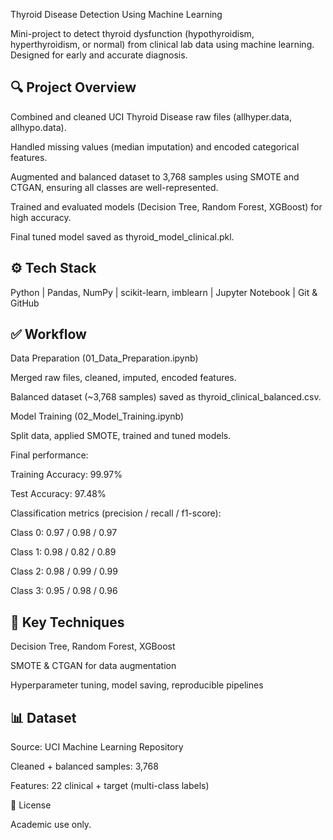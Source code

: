 Thyroid Disease Detection Using Machine Learning

Mini-project to detect thyroid dysfunction (hypothyroidism, hyperthyroidism, or normal) from clinical lab data using machine learning. Designed for early and accurate diagnosis.

## 🔍 Project Overview

Combined and cleaned UCI Thyroid Disease raw files (allhyper.data, allhypo.data).

Handled missing values (median imputation) and encoded categorical features.

Augmented and balanced dataset to 3,768 samples using SMOTE and CTGAN, ensuring all classes are well-represented.

Trained and evaluated models (Decision Tree, Random Forest, XGBoost) for high accuracy.

Final tuned model saved as thyroid_model_clinical.pkl.

## ⚙️ Tech Stack

Python | Pandas, NumPy | scikit-learn, imblearn | Jupyter Notebook | Git & GitHub

## ✅ Workflow

Data Preparation (01_Data_Preparation.ipynb)

Merged raw files, cleaned, imputed, encoded features.

Balanced dataset (~3,768 samples) saved as thyroid_clinical_balanced.csv.

Model Training (02_Model_Training.ipynb)

Split data, applied SMOTE, trained and tuned models.

Final performance:

Training Accuracy: 99.97%

Test Accuracy: 97.48%

Classification metrics (precision / recall / f1-score):

Class 0: 0.97 / 0.98 / 0.97

Class 1: 0.98 / 0.82 / 0.89

Class 2: 0.98 / 0.99 / 0.99

Class 3: 0.95 / 0.98 / 0.96

## 🤖 Key Techniques

Decision Tree, Random Forest, XGBoost

SMOTE & CTGAN for data augmentation

Hyperparameter tuning, model saving, reproducible pipelines

## 📊 Dataset

Source: UCI Machine Learning Repository

Cleaned + balanced samples: 3,768

Features: 22 clinical + target (multi-class labels)

📝 License

Academic use only.
